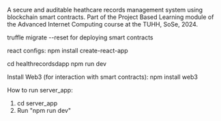 A secure and auditable heathcare records management system using blockchain smart contracts. Part of the Project Based Learning module of the Advanced Internet Computing course at the TUHH, SoSe, 2024.

truffle migrate --reset for deploying smart contracts

react configs: npm install create-react-app

cd healthrecordsdapp
npm run dev

Install Web3 (for interaction with smart contracts):
npm install web3


How to run server_app:
1. cd server_app
2. Run "npm run dev"


